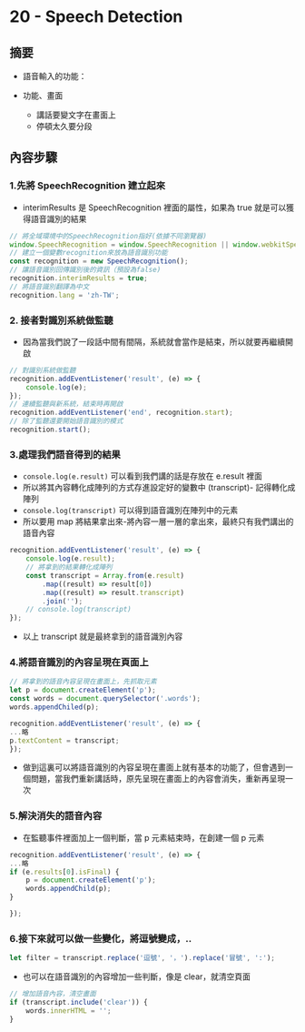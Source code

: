 # 20 - Speech Detection

## 摘要

-   語音輸入的功能：

-   功能、畫面
    -   講話要變文字在畫面上
    -   停頓太久要分段

## 內容步驟

### 1.先將 SpeechRecognition 建立起來

-   interimResults 是 SpeechRecognition 裡面的屬性，如果為 true 就是可以獲得語音識別的結果

```javascript =
// 將全域環境中的SpeechRecognition指好(依據不同瀏覽器)
window.SpeechRecognition = window.SpeechRecognition || window.webkitSpeechRecognition;
// 建立一個變數recognition來放為語音識別功能
const recognition = new SpeechRecognition();
// 讓語音識別回傳識別後的資訊（預設為false)
recognition.interimResults = true;
// 將語音識別翻譯為中文
recognition.lang = 'zh-TW';
```

### 2. 接者對識別系統做監聽

-   因為當我們說了一段話中間有間隔，系統就會當作是結束，所以就要再繼續開啟

```javascript =
// 對識別系統做監聽
recognition.addEventListener('result', (e) => {
	console.log(e);
});
// 連續監聽與新系統，結束時再開啟
recognition.addEventListener('end', recognition.start);
// 除了監聽還要開始語音識別的模式
recognition.start();
```

### 3.處理我們語音得到的結果

-   `console.log(e.result)` 可以看到我們講的話是存放在 e.result 裡面
-   所以將其內容轉化成陣列的方式存進設定好的變數中 (transcript)- 記得轉化成陣列
-   `console.log(transcript)` 可以得到語音識別在陣列中的元素
-   所以要用 map 將結果拿出來-將內容一層一層的拿出來，最終只有我們講出的語音內容

```javascript =
recognition.addEventListener('result', (e) => {
	console.log(e.result);
	// 將拿到的結果轉化成陣列
	const transcript = Array.from(e.result)
		.map((result) => result[0])
		.map((result) => result.transcript)
		.join('');
	// console.log(transcript)
});
```

-   以上 transcript 就是最終拿到的語音識別內容

### 4.將語音識別的內容呈現在頁面上

```javascript
// 將拿到的語音內容呈現在畫面上，先抓取元素
let p = document.createElement('p');
const words = document.querySelector('.words');
words.appendChiled(p);

recognition.addEventListener('result', (e) => {
...略
p.textContent = transcript;
});
```

-   做到這裏可以將語音識別的內容呈現在畫面上就有基本的功能了，但會遇到一個問題，當我們重新講話時，原先呈現在畫面上的內容會消失，重新再呈現一次

### 5.解決消失的語音內容

-   在監聽事件裡面加上一個判斷，當 p 元素結束時，在創建一個 p 元素

```javascript =
recognition.addEventListener('result', (e) => {
...略
if (e.results[0].isFinal) {
	p = document.createElement('p');
	words.appendChild(p);
}

});
```

### 6.接下來就可以做一些變化，將逗號變成，..

```javascript =
let filter = transcript.replace('逗號', '，').replace('冒號', ':');
```

-   也可以在語音識別的內容增加一些判斷，像是 clear，就清空頁面

```javascript =
// 增加語音內容，清空畫面
if (transcript.include('clear')) {
	words.innerHTML = '';
}
```
